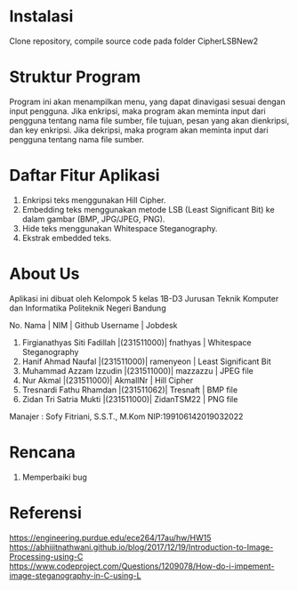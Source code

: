 # Instalasi
  Clone repository, compile source code pada folder CipherLSBNew2

# Struktur Program
Program ini akan menampilkan menu, yang dapat dinavigasi sesuai dengan input pengguna.
Jika enkripsi, maka program akan meminta input dari pengguna tentang nama file sumber, file tujuan, pesan yang akan dienkripsi, dan key enkripsi.
Jika dekripsi, maka program akan meminta input dari pengguna tentang nama file sumber.

# Daftar Fitur Aplikasi
1. Enkripsi teks menggunakan Hill Cipher.
2. Embedding teks menggunakan metode LSB (Least Significant Bit) ke dalam gambar (BMP, JPG/JPEG, PNG).
3. Hide teks menggunakan Whitespace Steganography.
4. Ekstrak embedded teks.

# About Us
Aplikasi ini dibuat oleh Kelompok 5 kelas 1B-D3 Jurusan Teknik Komputer dan Informatika
Politeknik Negeri Bandung 

No.  Nama                          | NIM |          Github Username |      Jobdesk
1. Firgianathyas Siti Fadillah  |(231511000)|         fnathyas        | Whitespace Steganography
2. Hanif Ahmad Naufal           |(231511000)|         ramenyeon       | Least Significant Bit 
3. Muhammad Azzam Izzudin       |(231511000)|         mazzazzu        | JPEG file
4. Nur Akmal                    |(231511000)|         AkmallNr        | Hill Cipher
5. Tresnardi Fathu Rhamdan      |(231511062)|         Tresnaft        | BMP file
6. Zidan Tri Satria Mukti       |(231511000)|         ZidanTSM22      | PNG file

Manajer : Sofy Fitriani, S.S.T., M.Kom NIP:199106142019032022
# Rencana
1. Memperbaiki bug

# Referensi
https://engineering.purdue.edu/ece264/17au/hw/HW15
https://abhijitnathwani.github.io/blog/2017/12/19/Introduction-to-Image-Processing-using-C
https://www.codeproject.com/Questions/1209078/How-do-i-impement-image-steganography-in-C-using-L
